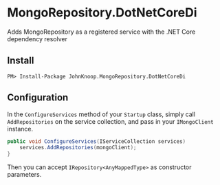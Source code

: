 # MongoRepository.DotNetCoreDi

Adds MongoRepository as a registered service with the .NET Core dependency resolver

## Install
	PM> Install-Package JohnKnoop.MongoRepository.DotNetCoreDi

## Configuration

In the `ConfigureServices` method of your `Startup` class, simply call `AddRepositories` on the service collection, and pass in your `IMongoClient` instance.

```csharp
public void ConfigureServices(IServiceCollection services)
    services.AddRepositories(mongoClient);
}
```
Then you can accept `IRepository<AnyMappedType>` as constructor parameters.